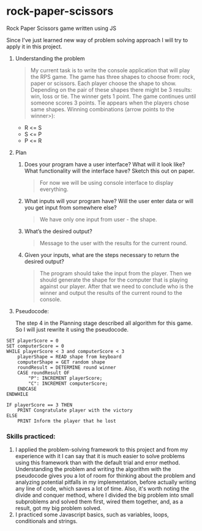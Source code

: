 # rock-paper-scissors

Rock Paper Scissors game written using JS

Since I've just learned new way of problem solving approach I will try to apply it in this project.

1. Understanding the problem
   > My current task is to write the console application that will play the RPS game. The game has three shapes to choose from: rock, paper or scissors. Each player choose the shape to show. Depending on the pair of these shapes there might be 3 results: win, loss or tie. The winner gets 1 point. The game continues until someone scores 3 points. Tie appears when the players chose same shapes.
   > Winning combinations (arrow points to the winner>):
   - R <= S
   - S <= P
   - P <= R
2. Plan

   1. Does your program have a user interface? What will it look like? What functionality will the interface have? Sketch this out on paper.
      > For now we will be using console interface to display everything.
   2. What inputs will your program have? Will the user enter data or will you get input from somewhere else?
      > We have only one input from user - the shape.
   3. What’s the desired output?
      > Message to the user with the results for the current round.
   4. Given your inputs, what are the steps necessary to return the desired output?
      > The program should take the input from the player. Then we should generate the shape for the computer that is playing against our player. After that we need to conclude who is the winner and output the results of the current round to the console.

3. Pseudocode:

   The step 4 in the Planning stage described all algorithm for this game. So I will just rewrite it using the pseudocode.

```
SET playerScore = 0
SET computerScore = 0
WHILE playerScore < 3 and computerScore < 3
    playerShape = READ shape from keyboard
    computerShape = GET random shape
    roundResult = DETERMINE round winner
    CASE roundResult OF
        "P": INCREMENT playerScore;
        "C": INCREMENT computerScore;
    ENDCASE
ENDWHILE

IF playerScore == 3 THEN
    PRINT Congratulate player with the victory
ELSE
    PRINT Inform the player that he lost
```

### Skills practiced:

1. I applied the problem-solving framework to this project and from my experience with it I can say that it is much easier to solve problems using this framework than with the default trial and error method.
   Understanding the problem and writing the algorithm with the pseudocode gives you a lot of room for thinking about the problem and analyzing potential pitfalls in my implementation, before actually writing any line of code, which saves a lot of time.
   Also, it's worth noting the divide and conquer method, where I divided the big problem into small subproblems and solved them first, wired them together, and, as a result, got my big problem solved.
2. I practiced some Javascript basics, such as variables, loops, conditionals and strings.
